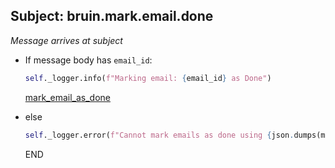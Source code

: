 ## Subject: bruin.mark.email.done

_Message arrives at subject_

* If message body has `email_id`:
  ```python
  self._logger.info(f"Marking email: {email_id} as Done")
  ```
  [mark_email_as_done](../repositories/bruin_repository/mark_email_as_done.md)

* else
  ```python
  self._logger.error(f"Cannot mark emails as done using {json.dumps(msg)}. JSON malformed")
  ```

  END